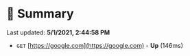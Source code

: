 # 📖 Summary
Last updated: **5/1/2021, 2:44:58 PM**

- `GET` [https://google.com](https://google.com) - **Up** (146ms)
